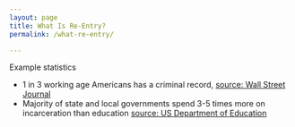 ```yaml
---
layout: page
title: What Is Re-Entry?
permalink: /what-re-entry/

---
```

Example statistics

* 1 in 3 working age Americans has a criminal record, [source: Wall Street Journal](http://www.wsj.com/articles/how-many-americans-have-a-police-record-probably-more-than-you-think-1438939802)
* Majority of state and local governments spend 3-5 times more on incarceration than education
[source: US Department of Education](https://www2.ed.gov/rschstat/eval/other/expenditures-corrections-education/brief.pdf)
